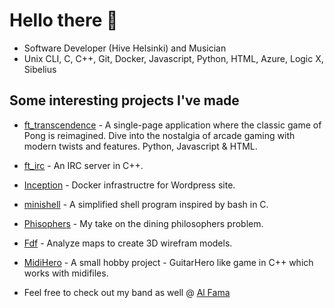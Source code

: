 # Hello there 👋

- Software Developer (Hive Helsinki) and Musician
- Unix CLI, C, C++, Git, Docker, Javascript, Python, HTML, Azure, Logic X, Sibelius

## Some interesting projects I've made
- [ft_transcendence](https://github.com/AxelBadam/ft_transcendence) - A single-page application where the classic game of Pong is reimagined. Dive into the nostalgia of arcade gaming with modern twists and features. Python, Javascript & HTML.
- [ft_irc](https://github.com/AxelBadam/ft_ircW) - An IRC server in C++.
- [Inception](https://github.com/AxelBadam/Inception) - Docker infrastructre for Wordpress site.
- [minishell](https://github.com/AxelBadam/minishell) - A simplified shell program inspired by bash in C.
- [Phisophers](https://github.com/AxelBadam/Philosophers) - My take on the dining philosophers problem.
- [Fdf](https://github.com/AxelBadam/FdF) - Analyze maps to create 3D wirefram models.
- [MidiHero](https://github.com/AxelBadam/MidiHero) - A small hobby project - GuitarHero like game in C++ which works with midifiles.

- Feel free to check out my band as well @ [Al Fama](https://open.spotify.com/artist/3LfpfHFxoLRNQkiHnVVp9M?si=ow9zBc1fQY6lIzvyahxoUw)
